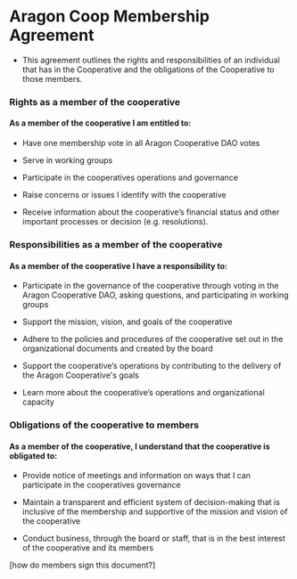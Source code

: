# Aragon Coop Membership Agreement

- This agreement outlines the rights and responsibilities of an individual that has in the Cooperative and the obligations of the Cooperative to those members.

### Rights as a member of the cooperative

#### As a member of the cooperative I am entitled to:

- Have one membership vote in all Aragon Cooperative DAO votes

- Serve in working groups

- Participate in the cooperatives operations and governance 

- Raise concerns or issues I identify with the cooperative

- Receive information about the cooperative’s financial status and other important processes or decision (e.g. resolutions). 


### Responsibilities as a member of the cooperative

#### As a member of the cooperative I have a responsibility to:

- Participate in the governance of the cooperative through voting in the Aragon Cooperative DAO, asking questions, and participating in working groups

- Support the mission, vision, and goals of the cooperative

- Adhere to the policies and procedures of the cooperative set out in the organizational documents and created by the board

- Support the cooperative’s operations by contributing to the delivery of the Aragon Cooperative's goals

- Learn more about the cooperative’s operations and organizational capacity  


### Obligations of the cooperative to members

#### As a member of the cooperative, I understand that the cooperative is obligated to:

- Provide notice of meetings and information on ways that I can participate in the cooperatives governance

- Maintain a transparent and efficient system of decision-making that is inclusive of the membership and supportive of the mission and vision of the cooperative

- Conduct business, through the board or staff, that is in the best interest of the cooperative and its members



[how do members sign this document?]

